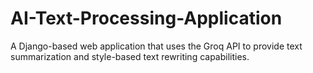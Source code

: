 # AI-Text-Processing-Application
A Django-based web application that uses the Groq API to provide text summarization and style-based text rewriting capabilities.
